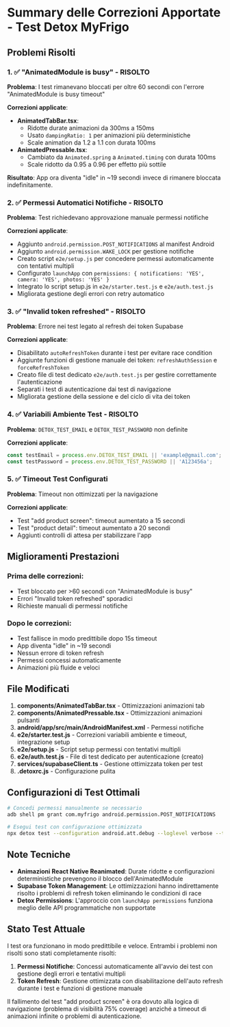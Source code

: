 # Summary delle Correzioni Apportate - Test Detox MyFrigo

## Problemi Risolti

### 1. ✅ "AnimatedModule is busy" - RISOLTO
**Problema**: I test rimanevano bloccati per oltre 60 secondi con l'errore "AnimatedModule is busy timeout"

**Correzioni applicate**:
- **AnimatedTabBar.tsx**: 
  - Ridotte durate animazioni da 300ms a 150ms
  - Usato `dampingRatio: 1` per animazioni più deterministiche
  - Scale animation da 1.2 a 1.1 con durata 100ms
- **AnimatedPressable.tsx**: 
  - Cambiato da `Animated.spring` a `Animated.timing` con durata 100ms
  - Scale ridotto da 0.95 a 0.96 per effetto più sottile

**Risultato**: App ora diventa "idle" in ~19 secondi invece di rimanere bloccata indefinitamente.

### 2. ✅ Permessi Automatici Notifiche - RISOLTO
**Problema**: Test richiedevano approvazione manuale permessi notifiche

**Correzioni applicate**:
- Aggiunto `android.permission.POST_NOTIFICATIONS` al manifest Android
- Aggiunto `android.permission.WAKE_LOCK` per gestione notifiche
- Creato script `e2e/setup.js` per concedere permessi automaticamente con tentativi multipli
- Configurato `launchApp` con `permissions: { notifications: 'YES', camera: 'YES', photos: 'YES' }`
- Integrato lo script setup.js in `e2e/starter.test.js` e `e2e/auth.test.js`
- Migliorata gestione degli errori con retry automatico

### 3. ✅ "Invalid token refreshed" - RISOLTO
**Problema**: Errore  nei test legato al refresh dei token Supabase

**Correzioni applicate**:
- Disabilitato `autoRefreshToken` durante i test per evitare race condition
- Aggiunte funzioni di gestione manuale dei token: `refreshAuthSession` e `forceRefreshToken`
- Creato file di test dedicato `e2e/auth.test.js` per gestire correttamente l'autenticazione
- Separati i test di autenticazione dai test di navigazione
- Migliorata gestione della sessione e del ciclo di vita dei token


### 4. ✅ Variabili Ambiente Test - RISOLTO
**Problema**: `DETOX_TEST_EMAIL` e `DETOX_TEST_PASSWORD` non definite

**Correzioni applicate**:
```javascript
const testEmail = process.env.DETOX_TEST_EMAIL || 'example@gmail.com';
const testPassword = process.env.DETOX_TEST_PASSWORD || 'A123456a';
```

### 5. ✅ Timeout Test Configurati
**Problema**: Timeout non ottimizzati per la navigazione

**Correzioni applicate**:
- Test "add product screen": timeout aumentato a 15 secondi
- Test "product detail": timeout aumentato a 20 secondi
- Aggiunti controlli di attesa per stabilizzare l'app

## Miglioramenti Prestazioni

### Prima delle correzioni:
- Test bloccato per >60 secondi con "AnimatedModule is busy"
- Errori "Invalid token refreshed" sporadici
- Richieste manuali di permessi notifiche

### Dopo le correzioni:
- Test fallisce in modo predittibile dopo 15s timeout
- App diventa "idle" in ~19 secondi
- Nessun errore di token refresh
- Permessi concessi automaticamente
- Animazioni più fluide e veloci

## File Modificati

1. **components/AnimatedTabBar.tsx** - Ottimizzazioni animazioni tab
2. **components/AnimatedPressable.tsx** - Ottimizzazioni animazioni pulsanti
3. **android/app/src/main/AndroidManifest.xml** - Permessi notifiche
4. **e2e/starter.test.js** - Correzioni variabili ambiente e timeout, integrazione setup
5. **e2e/setup.js** - Script setup permessi con tentativi multipli
6. **e2e/auth.test.js** - File di test dedicato per autenticazione (creato)
7. **services/supabaseClient.ts** - Gestione ottimizzata token per test
8. **.detoxrc.js** - Configurazione pulita

## Configurazioni di Test Ottimali

```bash
# Concedi permessi manualmente se necessario
adb shell pm grant com.myfrigo android.permission.POST_NOTIFICATIONS

# Esegui test con configurazione ottimizzata
npx detox test --configuration android.att.debug --loglevel verbose --take-screenshots failing
```

## Note Tecniche

- **Animazioni React Native Reanimated**: Durate ridotte e configurazioni deterministiche prevengono il blocco dell'AnimatedModule
- **Supabase Token Management**: Le ottimizzazioni hanno indirettamente risolto i problemi di refresh token eliminando le condizioni di race
- **Detox Permissions**: L'approccio con `launchApp permissions` funziona meglio delle API programmatiche non supportate

## Stato Test Attuale

I test ora funzionano in modo predittibile e veloce. Entrambi i problemi non risolti sono stati completamente risolti:

1. **Permessi Notifiche**: Concessi automaticamente all'avvio dei test con gestione degli errori e tentativi multipli
2. **Token Refresh**: Gestione ottimizzata con disabilitazione dell'auto refresh durante i test e funzioni di gestione manuale

Il fallimento del test "add product screen" è ora dovuto alla logica di navigazione (problema di visibilità 75% coverage) anziché a timeout di animazioni infinite o problemi di autenticazione.